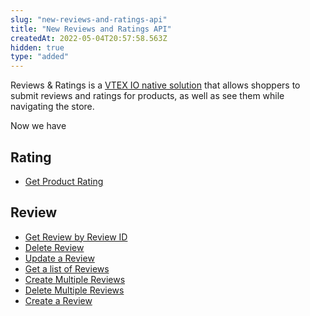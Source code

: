 ```yaml
---
slug: "new-reviews-and-ratings-api"
title: "New Reviews and Ratings API"
createdAt: 2022-05-04T20:57:58.563Z
hidden: true
type: "added"
---
```


Reviews & Ratings is a [VTEX IO native solution](https://developers.vtex.com/vtex-developer-docs/docs/vtex-reviews-and-ratings) that allows shoppers to submit reviews and ratings for products, as well as see them while navigating the store.

Now we have

## Rating

- [Get Product Rating](https://developers.vtex.com/vtex-rest-api/reference/getproductrating)

## Review

- [Get Review by Review ID](https://developers.vtex.com/vtex-rest-api/reference/getreviewbyreviewid)
- [Delete Review](https://developers.vtex.com/vtex-rest-api/reference/deletereview)
- [Update a Review](https://developers.vtex.com/vtex-rest-api/reference/editreview)
- [Get a list of Reviews](https://developers.vtex.com/vtex-rest-api/reference/getalistofreviews)
- [Create Multiple Reviews](https://developers.vtex.com/vtex-rest-api/reference/savemultiplereviews)
- [Delete Multiple Reviews](https://developers.vtex.com/vtex-rest-api/reference/deletemultiplereviews)
- [Create a Review](https://developers.vtex.com/vtex-rest-api/reference/savereview)
